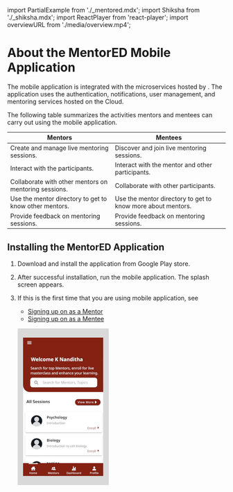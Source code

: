 import PartialExample from './_mentored.mdx';
import Shiksha from './_shiksha.mdx';
import ReactPlayer from 'react-player';
import overviewURL from './media/overview.mp4';

# About the MentorED Mobile Application

The <PartialExample mentored /> mobile application is integrated with the microservices hosted by <Shiksha shiksha />. The application uses the authentication, notifications, user management, and mentoring services hosted on the <Shiksha shiksha /> Cloud. 

The following table summarizes the activities mentors and mentees can carry out using the <PartialExample mentored /> mobile application.



| Mentors | Mentees |
| ----------- | ----------- |
| Create and manage live mentoring sessions.| Discover and join live mentoring sessions. |
| Interact with the participants. | Interact with the mentor and other participants.|
| Collaborate with other mentors on mentoring sessions. | Collaborate with other participants. |
| Use the mentor directory to get to know other mentors. | Use the mentor directory to get to know more about mentors.|
|Provide feedback on mentoring sessions.| Provide feedback on mentoring sessions.|


## Installing the MentorED Application

1. Download and install the <PartialExample mentored /> application from Google Play store.
2. After successful installation, run the mobile application. The <PartialExample mentored /> splash screen appears. 

   <div class="screenshot">

    <ReactPlayer playing controls url={overviewURL} loop="false" />

   </div>

3. If this is the first time that you are using <PartialExample mentored /> mobile application, see 
   * [Signing up on <PartialExample mentored /> as a Mentor](signing-up-as-a-mentor)
   * [Signing up on <PartialExample mentored /> as a Mentee](signing-up-as-a-mentee)

   ![homepage](media/welcome.png)





